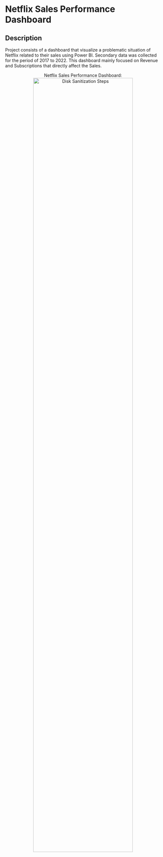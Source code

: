 <h1>Netflix Sales Performance Dashboard</h1>

<h2>Description</h2>
Project consists of a dashboard that visualize a problematic situation of Netflix related to their sales using Power BI. Secondary data was collected for the period of 2017 to 2022. This dashboard mainly focused on Revenue and Subscriptions that directly affect the Sales.
<br />
<p align="center">
Netflix Sales Performance Dashboard: <br/>
<img src="https://i.imgur.com/62TgaWL.png" height="80%" width="80%" alt="Disk Sanitization Steps"/>
